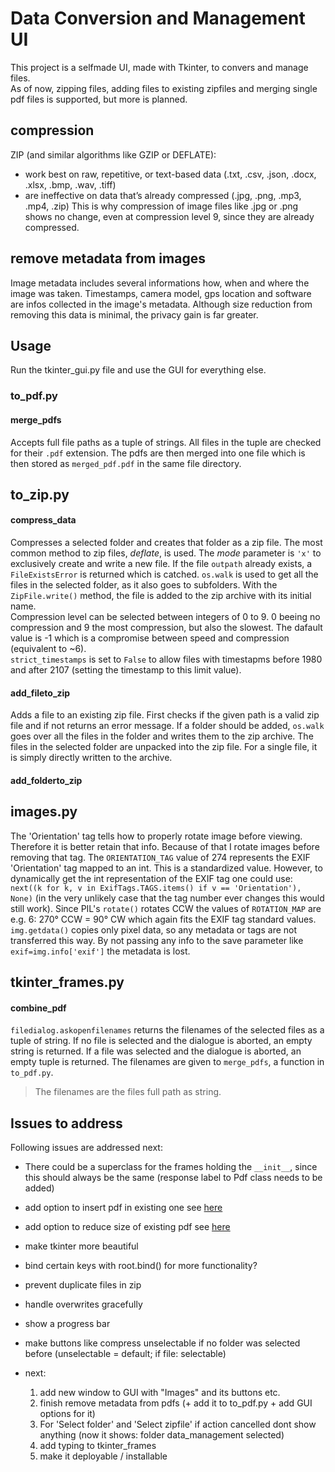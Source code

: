 # Data Conversion and Management UI

This project is a selfmade UI, made with Tkinter, to convers and manage files.  
As of now, zipping files, adding files to existing zipfiles and merging single pdf files is supported, but more is planned.

## compression

ZIP (and similar algorithms like GZIP or DEFLATE):
* work best on raw, repetitive, or text-based data (.txt, .csv, .json, .docx, .xlsx, .bmp, .wav, .tiff)
* are ineffective on data that’s already compressed (.jpg, .png, .mp3, .mp4, .zip)
This is why compression of image files like .jpg or .png shows no change, even at compression level 9, since they are already compressed.

## remove metadata from images

Image metadata includes several informations how, when and where the image was taken. Timestamps, camera model, gps location and software are infos collected in the image's metadata. 
Although size reduction from removing this data is minimal, the privacy gain is far greater.

## Usage

Run the tkinter_gui.py file and use the GUI for everything else.

### to_pdf.py

#### merge_pdfs

Accepts full file paths as a tuple of strings. All files in the tuple are checked for their `.pdf` extension. The pdfs are then merged into one file which is then stored as `merged_pdf.pdf` in the same file directory. 

## to_zip.py

#### compress_data

Compresses a selected folder and creates that folder as a zip file. The most common method to zip files, *deflate*, is used. The *mode* parameter is `'x'` to exclusively create and write a new file. If the file `outpath` already exists, a `FileExistsError` is returned which is catched.
`os.walk` is used to get all the files in the selected folder, as it also goes to subfolders. With the `ZipFile.write()` method, the file is added to the zip archive with its initial name.  
Compression level can be selected between integers of 0 to 9. 0 beeing no compression and 9 the most compression, but also the slowest. The dafault value is -1 which is a compromise between speed and compression (equivalent to ~6).  
`strict_timestamps` is set to `False` to allow files with timestapms before 1980 and after 2107 (setting the timestamp to this limit value).  

#### add_fileto_zip

Adds a file to an existing zip file. First checks if the given path is a valid zip file and if not returns an error message. If a folder should be added, `os.walk` goes over all the files in the folder and writes them to the zip archive. The files in the selected folder are unpacked into the zip file. For a single file, it is simply directly written to the archive.

#### add_folderto_zip

## images.py

The 'Orientation' tag tells how to properly rotate image before viewing. Therefore it is better retain that info. Because of that I rotate images before removing that tag. The `ORIENTATION_TAG` value of 274 represents the EXIF 'Orientation' tag mapped to an int. This is a standardized value. However, to dynamically get the int representation of the EXIF tag one could use: `next((k for k, v in ExifTags.TAGS.items() if v == 'Orientation'), None)` (in the very unlikely case that the tag number ever changes this would still work). Since PIL's `rotate()` rotates CCW the values of `ROTATION_MAP` are e.g. 6: 270° CCW = 90° CW which again fits the EXIF tag standard values.
`img.getdata()` copies only pixel data, so any metadata or tags are not transferred this way. By not passing any info to the save parameter like `exif=img.info['exif']` the metadata is lost.


## tkinter_frames.py

#### combine_pdf

`filedialog.askopenfilenames` returns the filenames of the selected files as a tuple of string. If no file is selected and the dialogue is aborted, an empty string is returned. If a file was selected and the dialogue is aborted, an empty tuple is returned. The filenames are given to `merge_pdfs`, a function in `to_pdf.py`.
> The filenames are the files full path as string.

## Issues to address

Following issues are addressed next:

* There could be a superclass for the frames holding the `__init__`, since this should always be the same (response label to Pdf class needs to be added)
* add option to insert pdf in existing one see [here](https://pypdf.readthedocs.io/en/stable/user/merging-pdfs.html)
* add option to reduce size of existing pdf see [here](https://pypdf.readthedocs.io/en/stable/user/file-size.html)
* make tkinter more beautiful
* bind certain keys with root.bind() for more functionality?
* prevent duplicate files in zip
* handle overwrites gracefully
* show a progress bar
* make buttons like compress unselectable if no folder was selected before (unselectable = default; if file: selectable)

* next: 
    1. add new window to GUI with "Images" and its buttons etc.
    2. finish remove metadata from pdfs (+ add it to to_pdf.py + add GUI options for it)
    3. For 'Select folder' and 'Select zipfile' if action cancelled dont show anything (now it shows: folder data_management selected)
    4. add typing to tkinter_frames
    5. make it deployable / installable
